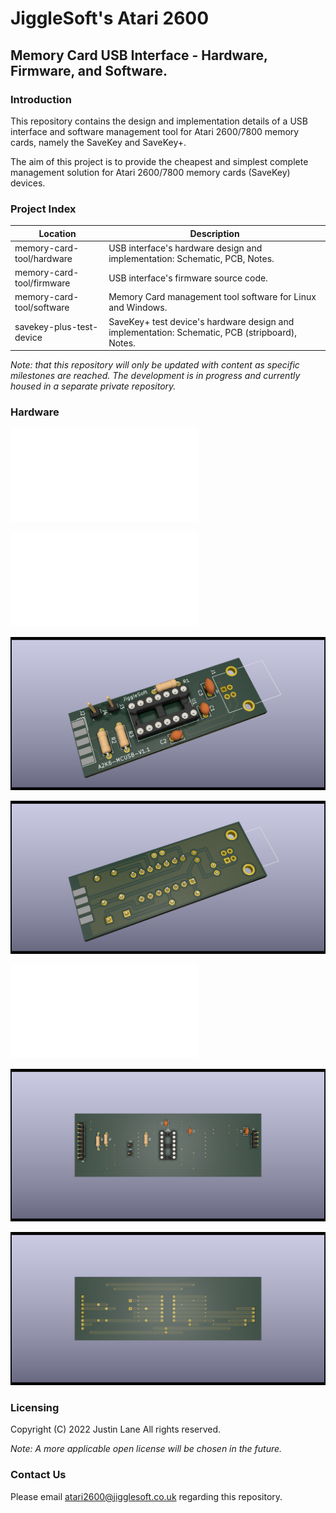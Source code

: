 # JiggleSoft's Atari 2600

## Memory Card USB Interface - Hardware, Firmware, and Software.


### Introduction

This repository contains the design and implementation details of a USB interface and software management tool for Atari 2600/7800 memory cards, namely the SaveKey and SaveKey+.

The aim of this project is to provide the cheapest and simplest complete management solution for Atari 2600/7800 memory cards (SaveKey) devices.


### Project Index

| Location                  | Description                                                                |
|---------------------------|----------------------------------------------------------------------------|
| memory-card-tool/hardware | USB interface's hardware design and implementation: Schematic, PCB, Notes. |
| memory-card-tool/firmware | USB interface's firmware source code.                                      |
| memory-card-tool/software | Memory Card management tool software for Linux and Windows.                |
| savekey-plus-test-device  | SaveKey+ test device's hardware design and implementation: Schematic, PCB (stripboard), Notes. |

*Note: that this repository will only be updated with content as specific milestones are reached.*
*The development is in progress and currently housed in a separate private repository.*


### Hardware

![USB Interface Schematic](memory-card-tool/hardware/kicad/memory-card-usb-interface/memory-card-usb-interface-schematic.pdf "USB Interface Schematic")

![USB Interface PCB Diagram](memory-card-tool/hardware/kicad/memory-card-usb-interface/memory-card-usb-interface-pcb.pdf "USB Interface PCB Diagram")

![USB Interface PCB Front](memory-card-tool/hardware/kicad/memory-card-usb-interface/memory-card-usb-interface-pcb-front.png "USB Interface PCB Front")

![USB Interface PCB Rear](memory-card-tool/hardware/kicad/memory-card-usb-interface/memory-card-usb-interface-pcb-back.png "USB Interface PCB Back")

![USB Interface Stripboard Development/DIY PCB Diagram](memory-card-tool/hardware/kicad/memory-card-usb-interface/memory-card-usb-interface-pcb-stripboard.pdf "USB Interface Stripboard Development/DIY PCB Diagram")

![USB Interface Stripboard Development/DIY PCB Front](memory-card-tool/hardware/kicad/memory-card-usb-interface/memory-card-usb-interface-pcb-stripboard-front.png "USB Interface Stripboard Development/DIY PCB Front")

![USB Interface Stripboard Development/DIY PCB Rear](memory-card-tool/hardware/kicad/memory-card-usb-interface/memory-card-usb-interface-pcb-stripboard-back.png "USB Interface Stripboard Development/DIY PCB Back")


### Licensing

Copyright (C) 2022 Justin Lane
All rights reserved.

*Note: A more applicable open license will be chosen in the future.*


### Contact Us

Please email atari2600@jigglesoft.co.uk regarding this repository.

